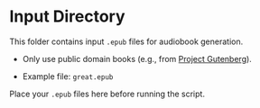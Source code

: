 # Input Directory

This folder contains input `.epub` files for audiobook generation.

- Only use public domain books (e.g., from [Project Gutenberg](https://www.gutenberg.org/)).
<!--- Example file: `farewell.epub` 🐞 - truncated chunks, ~2-3s -->
- Example file: `great.epub`

Place your `.epub` files here before running the script.
